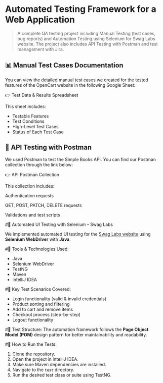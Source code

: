 # Automated Testing Framework for a Web Application
> A complete QA testing project including Manual Testing (test cases, bug reports) and Automation Testing using Selenium for Swag Labs website. The project also includes API Testing with Postman and test management with Jira.
## 📊 Manual Test Cases Documentation

You can view the detailed manual test cases we created for the tested features of the OpenCart website in the following Google Sheet:

👉 Test Data & Results Spreadsheet

This sheet includes:
- Testable Features
- Test Conditions
- High-Level Test Cases
- Status of Each Test Case

 ## 🔗 API Testing with Postman
We used Postman to test the Simple Books API. You can find our Postman collection through the link below:

👉 API Postman Collection

This collection includes:

Authentication requests

GET, POST, PATCH, DELETE requests

Validations and test scripts

#🤖 Automated UI Testing with Selenium – Swag Labs

We implemented automated UI testing for the [Swag Labs website](https://www.saucedemo.com/) using **Selenium WebDriver** with **Java**.

#🧰 Tools & Technologies Used:
- Java
- Selenium WebDriver
- TestNG
- Maven
- IntelliJ IDEA

#🎯 Key Test Scenarios Covered:
- Login functionality (valid & invalid credentials)
- Product sorting and filtering
- Add to cart and remove items
- Checkout process (step-by-step)
- Logout functionality

#📂 Test Structure:
The automation framework follows the **Page Object Model (POM)** design pattern for better maintainability and readability.

#📎 How to Run the Tests:
1. Clone the repository.
2. Open the project in IntelliJ IDEA.
3. Make sure Maven dependencies are installed.
4. Navigate to the `test` directory.
5. Run the desired test class or suite using TestNG.



